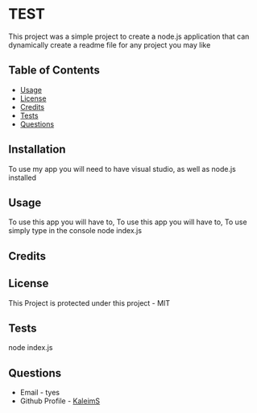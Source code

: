 
  # TEST
  This project was a simple project to create a node.js application that can dynamically create a readme file for any project you may like
  ## Table of Contents
  * [Usage](#usage)
  * [License](#license)
  * [Credits](#credits)
  * [Tests](#tests)
  * [Questions](#questions)
  ## Installation
  To use my app you will need to have visual studio, as well as node.js installed
  ## Usage 
  To use this app you will have to, To use this app you will have to, To use simply type in the console node index.js
  ## Credits
  
  ## License
  This Project is protected under this project - MIT
  ## Tests
  node index.js
  ## Questions
  * Email - tyes
  * Github Profile - [KaleimS](https://github.com/KaleimS)
  